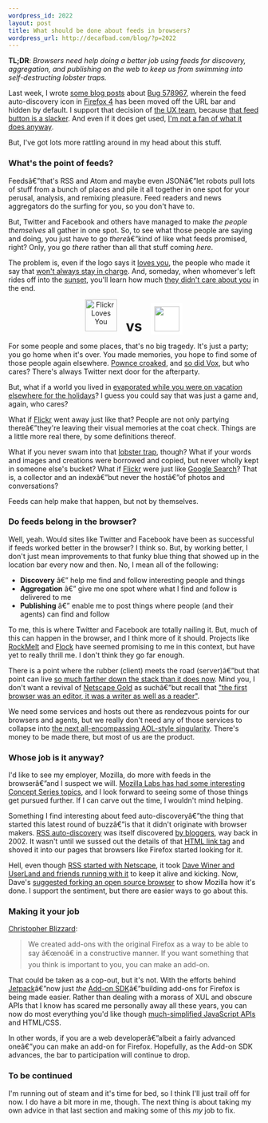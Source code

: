 ```yaml
--- 
wordpress_id: 2022
layout: post
title: What should be done about feeds in browsers?
wordpress_url: http://decafbad.com/blog/?p=2022
---
```

**TL;DR**: <em>Browsers need help doing a better job using feeds for discovery, aggregation, and publishing on the web to keep us from swimming into self-destructing lobster traps.</em>

Last week, I wrote [some blog posts](http://decafbad.com/blog/tag/bug578967) about [Bug 578967](https://bugzilla.mozilla.org/show_bug.cgi?id=578967), wherein the feed auto-discovery icon in [Firefox 4](http://www.mozilla.com/en-US/firefox/beta/) has been moved off the URL bar and hidden by default. I support that decision of [the UX team](http://planet.firefox.com/ux/), because [that feed button is a slacker](https://heatmap.mozillalabs.com/). And even if it does get used, [I'm not a fan of what it does anyway](http://decafbad.com/blog/2011/01/15/what-happened-to-feed-autodiscovery-in-firefox-4#serving).

But, I've got lots more rattling around in my head about this stuff.

### What's the point of feeds?

Feedsâ€”that's RSS and Atom and maybe even JSONâ€”let robots pull lots of stuff from a bunch of places and pile it all together in one spot for your perusal, analysis, and remixing pleasure. Feed readers and news aggregators do the surfing for you, so you don't have to.

But, Twitter and Facebook and others have managed to make *the people themselves* all gather in one spot. So, to see what those people are saying and doing, you just have to go *there*â€”kind of like what feeds promised, right? Only, you go *there* rather than all that stuff coming *here*.

The problem is, even if the logo says it [loves you](http://www.flickr.com/photos/dunstan/524137648/), the people who made it say that [won't always stay in charge](http://www.flickr.com/help/forum/en-us/107408/). And, someday, when whomever's left rides off into the [sunset](http://techcrunch.com/2010/12/16/is-yahoo-shutting-down-del-icio-us/), you'll learn how much [they didn't care about you](http://archiveteam.org/index.php?title=Why_Back_Up%3F) in the end.

<p style="text-align: center"><a href="http://www.flickr.com/photos/herzogbr/2261662706/" title="Flickr Loves You by herzogbr, on Flickr"><img src="http://farm3.static.flickr.com/2003/2261662706_db086ea4bb_m.jpg" width="" height="64" alt="Flickr Loves You" /></a> <strong style="font-size: 200%; padding: 0.5em;">vs</strong> <a href="http://www.flickr.com/help/forum/en-us/107408/"><img src="http://l.yimg.com/g/images/en-us/flickr-yahoo-logo.png" height="50" style="padding: 7px; background: #fff"></a></p>

For some people and some places, that's no big tragedy. It's just a party; you go home when it's over. You made memories, you hope to find some of those people again elsewhere. [Pownce croaked](http://blog.pownce.com/2008/12/01/goodbye-pownce-hello-six-apart/), and [so did Vox](http://www.wired.com/epicenter/2010/09/six-apart-shuts-down-vox/), but who cares? There's always Twitter next door for the afterparty.

But, what if a world you lived in [evaporated while you were on vacation elsewhere for the holidays](http://ascii.textfiles.com/archives/2444)? I guess you could say that was just a game and, again, who cares?

What if [Flickr](http://www.flickr.com/) went away just like that? People are not only partying thereâ€”they're leaving their visual memories at the coat check. Things are a little more real there, by some definitions thereof.

What if you never swam into that [lobster trap](http://ascii.textfiles.com/archives/2848), though? What if your words and images and creations were borrowed and copied, but never wholly kept in someone else's bucket? What if [Flickr](http://www.flickr.com/) were just like [Google Search](http://google.com)? That is, a collector and an indexâ€”but never the hostâ€”of photos and conversations?

Feeds can help make that happen, but not by themselves.

### Do feeds belong in the browser?

Well, yeah. Would sites like Twitter and Facebook have been as successful if feeds worked better in the browser? I think so. But, by working better, I don't just mean improvements to that funky blue thing that showed up in the location bar every now and then. No, I mean all of the following:

* **Discovery** â€” help me find and follow interesting people and things
* **Aggregation** â€” give me one spot where what I find and follow is delivered to me
* **Publishing** â€” enable me to post things where people (and their agents) can find and follow

To me, this is where Twitter and Facebook are totally nailing it. But, much of this can happen in the browser, and I think more of it should. Projects like [RockMelt](http://www.rockmelt.com/) and [Flock](http://www.flock.com/) have seemed promising to me in this context, but have yet to really thrill me. I don't think they go far enough.

There is a point where the rubber (client) meets the road (server)â€”but that point can live [so much farther down the stack than it does now](http://scripting.com/stories/2011/01/11/howToShareABucketOnS3.html). Mind you, I don't want a revival of [Netscape Gold](http://www.zisman.ca/netgold/) as suchâ€”but recall that ["the first browser was an editor, it was a writer as well as a reader"](http://news.bbc.co.uk/2/hi/technology/4132752.stm).

We need some services and hosts out there as rendezvous points for our browsers and agents, but we really don't need any of those services to collapse into [the next all-encompassing AOL-style singularity](http://buddycloud.com/cms/content/we-are-aol-days-social-networking). There's money to be made there, but most of us are the product.

### Whose job is it anyway?

I'd like to see my employer, Mozilla, do more with feeds in the browserâ€”and I suspect we will. [Mozilla Labs has had some interesting Concept Series topics](http://mozillalabs.com/blog/2010/03/online-identity-concept-series/), and I look forward to seeing some of those things get pursued further. If I can carve out the time, I wouldn't mind helping.

Something I find interesting about feed auto-discoveryâ€”the thing that started this latest round of buzzâ€”is that it didn't originate with browser makers. [RSS auto-discovery](http://diveintomark.org/archives/2002/05/30/rss_autodiscovery) was itself discovered [by bloggers](http://decafbad.com/blog/2002/05/31/oooago), way back in 2002. It wasn't until we sussed out the details of that [HTML link tag](http://www.w3.org/TR/REC-html40/types.html#type-links) and shoved it into our pages that browsers like Firefox started looking for it.

Hell, even though [RSS started with Netscape](http://en.wikipedia.org/wiki/Rss#History), it took [Dave Winer and UserLand and friends running with it](http://scripting.com/davenet/2000/09/02/whatToDoAboutRss.html) to keep it alive and kicking. Now, Dave's [suggested forking an open source browser](http://scripting.com/stories/2011/01/11/krocCamenProvesRssIsVeryMu.html) to show Mozilla how it's done. I support the sentiment, but there are easier ways to go about this.

### Making it your job

[Christopher Blizzard](http://camendesign.com/rss_a_reply):
<blockquote>We created add-ons with the original Firefox as a way to be able to say â€œnoâ€ in a constructive manner. If you want something that you think is important to you, you can make an add-on.</blockquote>

That could be taken as a cop-out, but it's not. With the efforts behind [Jetpack](https://jetpack.mozillalabs.com/)â€”now just *the* [Add-on SDK](http://blog.mozilla.com/addons/2010/12/09/announcing-add-on-sdk-1-0b1/)â€”building add-ons for Firefox is being made easier. Rather than dealing with a morass of XUL and obscure APIs that I know has scared me personally away all these years, you can now do most everything you'd like though [much-simplified JavaScript APIs](https://jetpack.mozillalabs.com/sdk/1.0b1/docs/#package/addon-kit) and HTML/CSS.

In other words, if you are a web developerâ€”albeit a fairly advanced oneâ€”you can make an add-on for Firefox. Hopefully, as the Add-on SDK advances, the bar to participation will continue to drop.

### To be continued

I'm running out of steam and it's time for bed, so I think I'll just trail off for now. I do have a bit more in me, though. The next thing is about taking my own advice in that last section and making some of this *my* job to fix.
